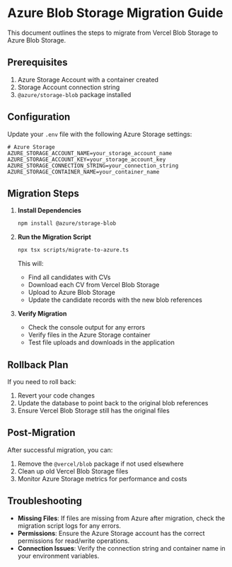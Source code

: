 # Azure Blob Storage Migration Guide

This document outlines the steps to migrate from Vercel Blob Storage to Azure Blob Storage.

## Prerequisites

1. Azure Storage Account with a container created
2. Storage Account connection string
3. `@azure/storage-blob` package installed

## Configuration

Update your `.env` file with the following Azure Storage settings:

```env
# Azure Storage
AZURE_STORAGE_ACCOUNT_NAME=your_storage_account_name
AZURE_STORAGE_ACCOUNT_KEY=your_storage_account_key
AZURE_STORAGE_CONNECTION_STRING=your_connection_string
AZURE_STORAGE_CONTAINER_NAME=your_container_name
```

## Migration Steps

1. **Install Dependencies**
   ```bash
   npm install @azure/storage-blob
   ```

2. **Run the Migration Script**
   ```bash
   npx tsx scripts/migrate-to-azure.ts
   ```

   This will:
   - Find all candidates with CVs
   - Download each CV from Vercel Blob Storage
   - Upload to Azure Blob Storage
   - Update the candidate records with the new blob references

3. **Verify Migration**
   - Check the console output for any errors
   - Verify files in the Azure Storage container
   - Test file uploads and downloads in the application

## Rollback Plan

If you need to roll back:

1. Revert your code changes
2. Update the database to point back to the original blob references
3. Ensure Vercel Blob Storage still has the original files

## Post-Migration

After successful migration, you can:

1. Remove the `@vercel/blob` package if not used elsewhere
2. Clean up old Vercel Blob Storage files
3. Monitor Azure Storage metrics for performance and costs

## Troubleshooting

- **Missing Files**: If files are missing from Azure after migration, check the migration script logs for any errors.
- **Permissions**: Ensure the Azure Storage account has the correct permissions for read/write operations.
- **Connection Issues**: Verify the connection string and container name in your environment variables.
